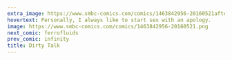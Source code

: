 ```yaml
---
extra_image: https://www.smbc-comics.com/comics/1463842956-20160521after.png
hovertext: Personally, I always like to start sex with an apology.
image: https://www.smbc-comics.com/comics/1463842956-20160521.png
next_comic: ferrofluids
prev_comic: infinity
title: Dirty Talk
---
```


